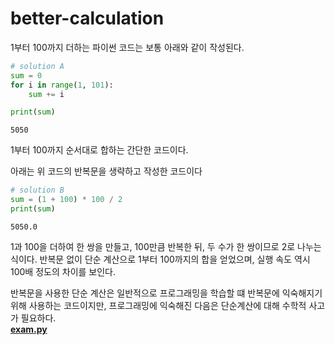 # better-calculation

1부터 100까지 더하는 파이썬 코드는 보통 아래와 같이 작성된다.
``` python
# solution A
sum = 0
for i in range(1, 101):
    sum += i

print(sum)
```
```
5050
```
1부터 100까지 순서대로 합하는 간단한 코드이다.

아래는 위 코드의 반복문을 생략하고 작성한 코드이다
``` python
# solution B
sum = (1 + 100) * 100 / 2
print(sum)
```
```
5050.0
```
1과 100을 더하여 한 쌍을 만들고, 100만큼 반복한 뒤, 두 수가 한 쌍이므로 2로 나누는 식이다.
반복문 없이 단순 계산으로 1부터 100까지의 합을 얻었으며, 실행 속도 역시 100배 정도의 차이를 보인다.

반복문을 사용한 단순 계산은 일반적으로 프로그래밍을 학습할 떄 반복문에 익숙해지기 위해 사용하는 코드이지만, 프로그래밍에 익숙해진 다음은 단순계산에 대해 수학적 사고가 필요하다.  
<strong>
[exam.py](exmam.py)
<strong>